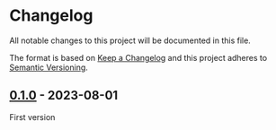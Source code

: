# Changelog
All notable changes to this project will be documented in this file.

The format is based on [Keep a Changelog](http://keepachangelog.com/)
and this project adheres to [Semantic Versioning](http://semver.org/).

## [0.1.0] - 2023-08-01
First version

[0.1.0]: https://github.com/oom-components/mastodon-comments/releases/tag/v0.1.0
